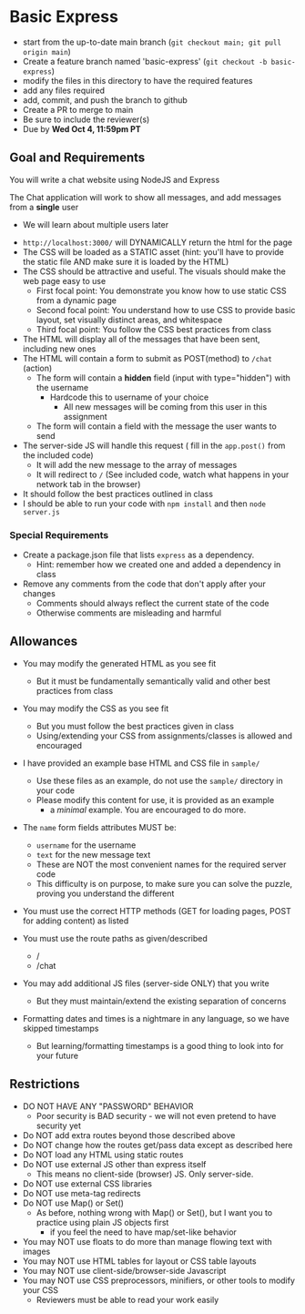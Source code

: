 # Basic Express

* start from the up-to-date main branch (`git checkout main; git pull origin main`)
* Create a feature branch named 'basic-express' (`git checkout -b basic-express`)
* modify the files in this directory to have the required features
* add any files required 
* add, commit, and push the branch to github
* Create a PR to merge to main
* Be sure to include the reviewer(s)  
* Due by **Wed Oct 4, 11:59pm PT**

## Goal and Requirements

You will write a chat website using NodeJS and Express

The Chat application will work to show all messages, and add messages from a **single** user
- We will learn about multiple users later

* `http://localhost:3000/` will DYNAMICALLY return the html for the page
* The CSS will be loaded as a STATIC asset (hint: you'll have to provide the static file AND make sure it is loaded by the HTML)
* The CSS should be attractive and useful.  The visuals should make the web page easy to use
  - First focal point: You demonstrate you know how to use static CSS from a dynamic page
  - Second focal point: You understand how to use CSS to provide basic layout, set visually distinct areas, and whitespace
  - Third focal point: You follow the CSS best practices from class
* The HTML will display all of the messages that have been sent, including new ones
* The HTML will contain a form to submit as POST(method) to `/chat` (action)
  * The form will contain a **hidden** field (input with type="hidden") with the username
    - Hardcode this to username of your choice
      - All new messages will be coming from this user in this assignment 
  * The form will contain a field with the message the user wants to send
* The server-side JS will handle this request ( fill in the `app.post()` from the included code)
  * It will add the new message to the array of messages
  * It will redirect to `/` (See included code, watch what happens in your network tab in the browser)
* It should follow the best practices outlined in class
* I should be able to run your code with `npm install` and then `node server.js`

### Special Requirements
* Create a package.json file that lists `express` as a dependency.  
  - Hint: remember how we created one and added a dependency in class
* Remove any comments from the code that don't apply after your changes
  - Comments should always reflect the current state of the code
  - Otherwise comments are misleading and harmful

## Allowances
* You may modify the generated HTML as you see fit
    * But it must be fundamentally semantically valid and other best practices from class
* You may modify the CSS as you see fit
    * But you must follow the best practices given in class
    * Using/extending your CSS from assignments/classes is allowed and encouraged
* I have provided an example base HTML and CSS file in `sample/`
  - Use these files as an example, do not use the `sample/` directory in your code
  - Please modify this content for use, it is provided as an example
    - a _minimal_ example.  You are encouraged to do more.
* The `name` form fields attributes MUST be:
    * `username` for the username
    * `text` for the new message text
    - These are NOT the most convenient names for the required server code
    - This difficulty is on purpose, to make sure you can solve the puzzle, proving you understand the different 

* You must use the correct HTTP methods (GET for loading pages, POST for adding content) as listed
* You must use the route paths as given/described
    * /
    * /chat
* You may add additional JS files (server-side ONLY) that you write
    * But they must maintain/extend the existing separation of concerns
* Formatting dates and times is a nightmare in any language, so we have skipped timestamps
  - But learning/formatting timestamps is a good thing to look into for your future

## Restrictions
* DO NOT HAVE ANY "PASSWORD" BEHAVIOR
    * Poor security is BAD security - we will not even pretend to have security yet
* Do NOT add extra routes beyond those described above
* Do NOT change how the routes get/pass data except as described here
* Do NOT load any HTML using static routes
* Do NOT use external JS other than express itself
    * This means no client-side (browser) JS.  Only server-side.
* Do NOT use external CSS libraries
* Do NOT use meta-tag redirects
* Do NOT use Map() or Set()
  - As before, nothing wrong with Map() or Set(), but I want you to practice using plain JS objects first
    - if you feel the need to have map/set-like behavior
* You may NOT use floats to do more than manage flowing text with images
* You may NOT use HTML tables for layout or CSS table layouts
* You may NOT use client-side/browser-side Javascript
* You may NOT use CSS preprocessors, minifiers, or other tools to modify your CSS
  * Reviewers must be able to read your work easily

